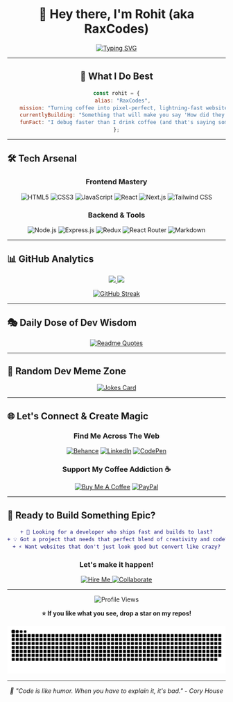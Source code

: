 # <div align="center">👋 Hey there, I'm **Rohit** (aka **RaxCodes**)</div>

 <div align="center">
  
[![Typing SVG](https://readme-typing-svg.herokuapp.com?font=Fira+Code&size=28&duration=3000&pause=1000&color=00F7FF&center=true&vCenter=true&width=600&lines=Creative+Developer+%F0%9F%9A%80;Speed+%26+Clean+Code+Obsessed+%E2%9A%A1;High-Converting+Websites+Builder+%F0%9F%8E%AF;Always+Learning%2C+Always+Building+%F0%9F%94%A5)](https://git.io/typing-svg)

</div>

---

<div align="center">
  
## 🎯 **What I Do Best**

```javascript
const rohit = {
    alias: "RaxCodes",
    mission: "Turning coffee into pixel-perfect, lightning-fast websites ⚡",
    currentlyBuilding: "Something that will make you say 'How did they do that?!'",
    funFact: "I debug faster than I drink coffee (and that's saying something ☕)"
};
```

</div>

---

## 🛠️ **Tech Arsenal**

<div align="center">

### Frontend Mastery
![HTML5](https://img.shields.io/badge/HTML5-E34F26?style=for-the-badge&logo=html5&logoColor=white)
![CSS3](https://img.shields.io/badge/CSS3-1572B6?style=for-the-badge&logo=css3&logoColor=white)
![JavaScript](https://img.shields.io/badge/JavaScript-F7DF1E?style=for-the-badge&logo=javascript&logoColor=black)
![React](https://img.shields.io/badge/React-20232A?style=for-the-badge&logo=react&logoColor=61DAFB)
![Next.js](https://img.shields.io/badge/Next.js-000000?style=for-the-badge&logo=next.js&logoColor=white)
![Tailwind CSS](https://img.shields.io/badge/Tailwind_CSS-38B2AC?style=for-the-badge&logo=tailwind-css&logoColor=white)

### Backend & Tools
![Node.js](https://img.shields.io/badge/Node.js-43853D?style=for-the-badge&logo=node.js&logoColor=white)
![Express.js](https://img.shields.io/badge/Express.js-404D59?style=for-the-badge&logo=express&logoColor=white)
![Redux](https://img.shields.io/badge/Redux-593D88?style=for-the-badge&logo=redux&logoColor=white)
![React Router](https://img.shields.io/badge/React_Router-CA4245?style=for-the-badge&logo=react-router&logoColor=white)
![Markdown](https://img.shields.io/badge/Markdown-000000?style=for-the-badge&logo=markdown&logoColor=white)

</div>

---

## 📊 **GitHub Analytics**

<div align="center">
  
<a href="https://github.com/raxcodes">
  <img height="180em" src="https://github-readme-stats.vercel.app/api?username=raxcodes&show_icons=true&theme=tokyonight&include_all_commits=true&count_private=true&hide_border=true&bg_color=0D1117&title_color=00F7FF&icon_color=00F7FF&text_color=C9D1D9"/>
</a>
<a href="https://github.com/raxcodes">
  <img height="180em" src="https://github-readme-stats.vercel.app/api/top-langs/?username=raxcodes&layout=compact&langs_count=8&theme=tokyonight&hide_border=true&bg_color=0D1117&title_color=00F7FF&text_color=C9D1D9"/>
</a>

</div>

<div align="center">
  
[![GitHub Streak](https://github-readme-streak-stats.herokuapp.com?user=raxcodes&theme=tokyonight&hide_border=true&background=0D1117&stroke=00F7FF&ring=00F7FF&fire=FF6B6B&currStreakLabel=00F7FF&sideNums=C9D1D9&currStreakNum=C9D1D9&sideLabels=C9D1D9)](https://git.io/streak-stats)

</div>

---

## 🎭 **Daily Dose of Dev Wisdom**

<div align="center">
  
[![Readme Quotes](https://quotes-github-readme.vercel.app/api?type=horizontal&theme=tokyonight&quote=The%20best%20way%20to%20debug%20code%20is%20to%20write%20it%20correctly%20the%20first%20time.&author=Anonymous%20Developer)](https://github.com/piyushsuthar/github-readme-quotes)

</div>

---

## 🎪 **Random Dev Meme Zone**

<div align="center">
  
<a href="https://github.com/ABSphreak/readme-jokes">
  <img src="https://readme-jokes.vercel.app/api?theme=tokyonight&hideBorder&bgColor=0D1117" alt="Jokes Card" />
</a>

</div>

---

## 🌐 **Let's Connect & Create Magic**

<div align="center">

### Find Me Across The Web
[![Behance](https://img.shields.io/badge/Behance-1769FF?style=for-the-badge&logo=behance&logoColor=white)](https://www.behance.net/rohitpadghan)
[![LinkedIn](https://img.shields.io/badge/LinkedIn-0077B5?style=for-the-badge&logo=linkedin&logoColor=white)](https://www.linkedin.com/in/rohitrax/)
[![CodePen](https://img.shields.io/badge/CodePen-000000?style=for-the-badge&logo=codepen&logoColor=white)](https://codepen.io/raxcodes)

### Support My Coffee Addiction ☕
[![Buy Me A Coffee](https://img.shields.io/badge/Buy%20Me%20A%20Coffee-FFDD00?style=for-the-badge&logo=buy-me-a-coffee&logoColor=black)](https://www.buymeacoffee.com/raxcodes)
[![PayPal](https://img.shields.io/badge/PayPal-00457C?style=for-the-badge&logo=paypal&logoColor=white)](https://paypal.me/raxcodestudio)

</div>

---

## 🚀 **Ready to Build Something Epic?**

<div align="center">
  
```diff
+ 🎯 Looking for a developer who ships fast and builds to last?
+ 💡 Got a project that needs that perfect blend of creativity and code?
+ ⚡ Want websites that don't just look good but convert like crazy?
```

### **Let's make it happen!** 

<a href="mailto:your-email@example.com">
  <img src="https://img.shields.io/badge/Hire%20Me-FF6B6B?style=for-the-badge&logo=gmail&logoColor=white" alt="Hire Me" />
</a>
<a href="https://www.linkedin.com/in/rohitrax/">
  <img src="https://img.shields.io/badge/Collaborate-00F7FF?style=for-the-badge&logo=handshake&logoColor=white" alt="Collaborate" />
</a>

</div>

---

<div align="center">

![Profile Views](https://komarev.com/ghpvc/?username=raxcodes&color=00F7FF&style=for-the-badge&label=VISITORS)

**⭐ If you like what you see, drop a star on my repos!**

<img src="https://raw.githubusercontent.com/Platane/snk/output/github-contribution-grid-snake.svg" alt="Snake eating my contributions" />

</div>

---

<div align="center">
  <i>💭 "Code is like humor. When you have to explain it, it's bad." - Cory House</i>
</div>
